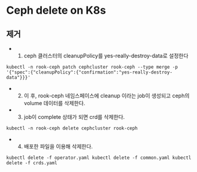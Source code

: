# Ceph delete on K8s

## 제거
- 1. ceph 클러스터의 cleanupPolicy를 yes-really-destroy-data로 설정한다
```
kubectl -n rook-ceph patch cephcluster rook-ceph --type merge -p '{"spec":{"cleanupPolicy":{"confirmation":"yes-really-destroy-data"}}}'
```
- 2. 이 후, rook-ceph 네임스페이스에 cleanup 이라는 job이 생성되고 ceph의 volume 데이터를 삭제한다.  
- 3. job이 complete 상태가 되면 crd를 삭제한다.
```
kubectl -n rook-ceph delete cephcluster rook-ceph
```
- 4. 배포한 파일을 이용해 삭제한다.
```
kubectl delete -f operator.yaml kubectl delete -f common.yaml kubectl delete -f crds.yaml
```
